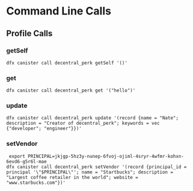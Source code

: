 # Command Line Calls

## Profile Calls

### getSelf
```
dfx canister call decentral_perk getSelf '()'
```

### get
```
dfx canister call decentral_perk get '("hello")'
```

### update
```
dfx canister call decentral_perk update '(record {name = "Nate"; description = "Creator of decentral_perk"; keywords = vec {"developer"; "engineer"}})'
```

### setVendor
```
 export PRINCIPAL=jkjgp-5hz3y-nunep-6fvoj-ojiml-4sryr-4wfmr-kohxn-6evd6-g5r6l-mae
dfx canister call decentral_perk setVendor '(record {principal_id = principal '\"$PRINCIPAL\"'; name = "Startbucks"; description = "Largest coffee retailer in the world"; website = "www.starbucks.com"})'
```

